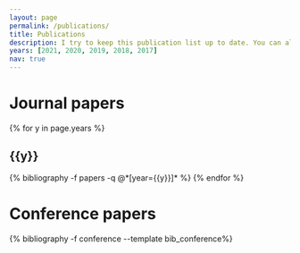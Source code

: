 ```yaml
---
layout: page
permalink: /publications/
title: Publications
description: I try to keep this publication list up to date. You can also get updates by following me on <a href="https://scholar.google.com/citations?user=obdR6FoAAAAJ&hl" target="_blank">Google Scholar</a> and <a href="https://www.researchgate.net/profile/Alan-Poulos" target="_blank">ResearchGate</a>.
years: [2021, 2020, 2019, 2018, 2017]
nav: true
---
```


<div class="publications">

<h1>Journal papers</h1>

{% for y in page.years %}
  <h2 class="year">{{y}}</h2>
  {% bibliography -f papers -q @*[year={{y}}]* %}
{% endfor %}

<h1>Conference papers</h1>

{% bibliography -f conference --template bib_conference%}

</div>